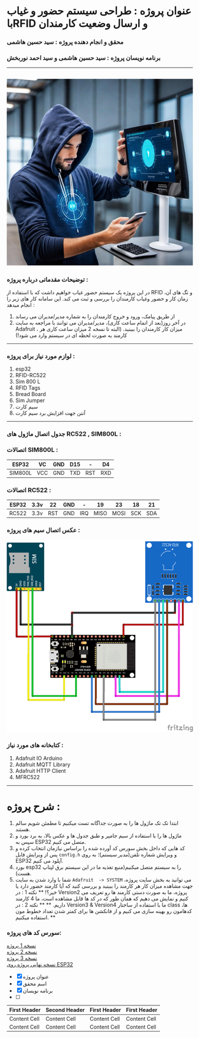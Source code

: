 
# عنوان پروژه : طراحی سیستم حضور و غیاب باRFID و ارسال وضعیت کارمندان
### محقق و انجام دهنده پروژه : سید حسین هاشمی
### برنامه نویسان پروژه : سید حسین هاشمی و سید احمد نوربخش
---
![alt - Github](https://github.com/EmadOldin/attendance_system/blob/main/pic1.jpeg)
---

### **توضیحات مقدماتی درباره پروژه :**
در این پروژه یک سیستم حضور غیاب خواهیم داشت که با استفاده از RFID و تگ های آن، زمان کار و حضور وغیاب کارمندان را بررسی و ثبت می کند. این سامانه کار های زیر را انجام میدهد : 
1. از طریق پیامک، ورود و خروج کارمندان را به شماره مدیر/مدیران می رساند
2. در آخر روز(بعد از اتمام ساعت کاری)، مدیر/مدیران می توانند با مراجعه به سایت Adafruit ، میزان کار کارمندان را ببینید. (البته تا نسخه 2 میزان ساعت کاری هر کارمند به صورت لحظه ای در سیستم وارد می شود!)
   

---

### **لوازم مورد نیاز برای پروژه :**
1. esp32
2. RFID-RC522
3. Sim 800 L
4. RFID Tags
5. Bread Board
6. Sim Jumper
7. سیم کارت
8. آنتن جهت افزایش برد سیم کارت
--- 

### **جدول اتصال ماژول های RC522 , SIM800L :**


### اتصالات SIM800L :
| ESP32  | VC | GND  | D15  | -  | D4 |
| ------------- | ------------- | ------------- | ------------- | ------------- | ------------- |
| SIM800L  | VCC  | GND  | TXD  | RST  | RXD  |


### اتصالات RC522 : 
| ESP32  | 3.3v | 22  | GND  | -  | 19 | 23  | 18  | 21  |
| ------------- | ------------- | ------------- | ------------- | ------------- | ------------- | ------------- | ------------- | ------------- |
| RC522  | 3.3v  | RST  | GND  | IRQ  | MISO  | MOSI  | SCK  | SDA  |



### **عکس اتصال سیم های پروژه :**

![alt - Github](https://github.com/EmadOldin/attendance_system/blob/main/picture/Untitled%20Sketch_bb.png)


### **کتابخانه های مورد نیاز :**

1. Adafruit IO Arduino
2. Adafruit MQTT Library
3. Adafruit HTTP Client
4. MFRC522

---
# شرح پروژه :

1. ابتدا تک تک ماژول ها را به صورت جداگانه تست میکنیم تا مطمئن شویم سالم هستند.
2. ماژول ها را با استفاده از سیم جامپر و طبق جدول ها و عکس بالا، به برد بورد و سپس به ESP32 متصل می کنیم.
3. کد هایی که داخل بخش سورس کد آورده شده را براساس نیازمان انتخاب کرده و پس از ویرایش فایل `config.h` و ویرایش شماره تلفن(*مدیر سیستم*)؛ به روی ESP32 آپلود می کنیم.
4. بورد esp32  را به سیستم متصل میکنیم(منبع تغذیه ما در این سیستم برق لپتاپ هست).
5. شما با وارد شدن به سایت `Adafruit  -> SYSTEM` می توانید به بخش سایت پروژه، جهت مشاهده میزان کار هر کارمند را ببینید و بررسی کنید که آیا کارمند حضور دارد یا خیر؟!
** نکته 1 : در Version2 پروژه، ما به صورت دستی کارمند ها رو تعریف می کنیم و نمایش می دهیم که همان طور که در کد ها قابل مشاهده است، ما 4 کارمند داریم. **
   ** نکته 2 : در Version3 & Version4 ما با استفاده از ساختار class ها، کدهامون رو بهینه سازی می کنیم و از فانکشن ها برای کمتر شدن تعداد خطوط مون استفاده میکنیم. **


### **سورس کد های پروژه:**

[نسخه 1 پروژه](https://github.com/EmadOldin/attendance_system/blob/main/v1/v1.ino) </br>
[نسخه 2 پروژه](https://github.com/EmadOldin/attendance_system/blob/main/v2/v2.ino) </br>
[نسخه 3 پروژه](https://github.com/EmadOldin/attendance_system/blob/main/v3/v3.ino) </br>
[نسخه نهایی پروژه روی ESP32](https://github.com/EmadOldin/attendance_system/blob/main/v2/v2.ino) </br>












- [x] عنوان پروژه
- [x] اسم محقق
- [x] برنامه نویسان
- [ ] 


| First Header  | Second Header | First Header  | First Header  |
| ------------- | ------------- | ------------- | ------------- |
| Content Cell  | Content Cell  | Content Cell  | Content Cell  |
| Content Cell  | Content Cell  | Content Cell  | Content Cell  |
